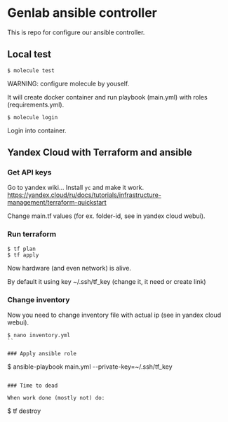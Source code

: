 # Genlab ansible controller

This is repo for configure our ansible controller.

## Local test

```
$ molecule test
```
WARNING: configure molecule by youself.

It will create docker container and run playbook (main.yml) with roles (requirements.yml).

```
$ molecule login
```
Login into container.

## Yandex Cloud with Terraform and ansible

### Get API keys

Go to yandex wiki... Install `yc` and make it work.
https://yandex.cloud/ru/docs/tutorials/infrastructure-management/terraform-quickstart

Change main.tf values (for ex. folder-id, see in yandex cloud webui).

### Run terraform

```
$ tf plan
$ tf apply
```

Now hardware (and even network) is alive.

By default it using key ~/.ssh/tf_key (change it, it need or create link)

### Change inventory

Now you need to change inventory file with actual ip (see in yandex cloud webui).

```
$ nano inventory.yml
``

### Apply ansible role

```
$ ansible-playbook main.yml --private-key=~/.ssh/tf_key
```

### Time to dead

When work done (mostly not) do:
```
$ tf destroy
```
